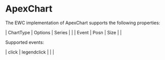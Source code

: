 # ApexChart

The EWC implementation of ApexChart supports the following properties:

 |   ChartType  |   Options  |   Series  |             |
 |   Event      |   Posn     |   Size    |             |

Supported events:

 |  click  |  legendclick  |         |        |
